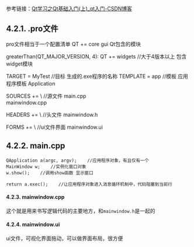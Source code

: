 参考链接：[Qt学习之Qt基础入门(上)_qt入门-CSDN博客](https://blog.csdn.net/RongLin02/article/details/120595809?spm=1001.2101.3001.6650.2&utm_medium=distribute.pc_relevant.none-task-blog-2%7Edefault%7ECTRLIST%7ERate-2-120595809-blog-125241375.235%5Ev39%5Epc_relevant_3m_sort_dl_base4&depth_1-utm_source=distribute.pc_relevant.none-task-blog-2%7Edefault%7ECTRLIST%7ERate-2-120595809-blog-125241375.235%5Ev39%5Epc_relevant_3m_sort_dl_base4&utm_relevant_index=3)
## 4.2.1. .pro文件
pro文件相当于一个配置清单
QT       += core gui   Qt包含的模块

greaterThan(QT_MAJOR_VERSION, 4): QT += widgets  //大于4版本以上 包含 widget模块

TARGET = MyTest  //目标   生成的.exe程序的名称
TEMPLATE = app       	  //模板   应用程序模板  Application


SOURCES += \                //源文件
        main.cpp \
        mainwindow.cpp

HEADERS += \                //头文件
        mainwindow.h

FORMS += \                    //ui文件界面
        mainwindow.ui

## 4.2.2. main.cpp

    QApplication a(argc, argv);    //应用程序对象，有且仅有一个
    MainWindow w;    //实例化窗口对象
    w.show();    //调用show函数 显示窗口

    return a.exec();    //让应用程序对象进入消息循环机制中，代码阻塞到当前行

#### 4.2.3. mainwindow.cpp

这个就是用来书写逻辑代码的主要地方，和`mainwindow.h`是一起的

#### 4.2.4. mainwindow.ui

ui文件，可视化界面拖动，可以做界面布局，很方便
